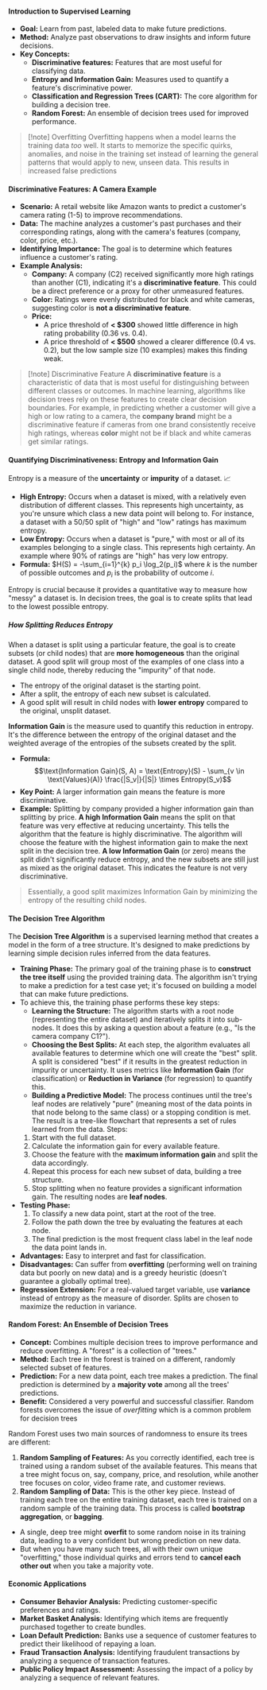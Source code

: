 
#### Introduction to Supervised Learning
* **Goal:** Learn from past, labeled data to make future predictions.
* **Method:** Analyze past observations to draw insights and inform future decisions.
* **Key Concepts:**
    * **Discriminative features:** Features that are most useful for classifying data.
    * **Entropy and Information Gain:** Measures used to quantify a feature's discriminative power.
    * **Classification and Regression Trees (CART):** The core algorithm for building a decision tree.
    * **Random Forest:** An ensemble of decision trees used for improved performance.

>[!note] Overfitting
>Overfitting happens when a model learns the training data _too_ well. It starts to memorize the specific quirks, anomalies, and noise in the training set instead of learning the general patterns that would apply to new, unseen data. This results in increased false predictions

#### Discriminative Features: A Camera Example
* **Scenario:** A retail website like Amazon wants to predict a customer's camera rating (1-5) to improve recommendations.
* **Data:** The machine analyzes a customer's past purchases and their corresponding ratings, along with the camera's features (company, color, price, etc.).
* **Identifying Importance:** The goal is to determine which features influence a customer's rating.
* **Example Analysis:**
    * **Company:** A company (C2) received significantly more high ratings than another (C1), indicating it's a **discriminative feature**. This could be a direct preference or a proxy for other unmeasured features.
    * **Color:** Ratings were evenly distributed for black and white cameras, suggesting color is **not a discriminative feature**.
    * **Price:**
        * A price threshold of **< \$300** showed little difference in high rating probability (0.36 vs. 0.4).
        * A price threshold of **< \$500** showed a clearer difference (0.4 vs. 0.2), but the low sample size (10 examples) makes this finding weak.

>[!note] Discriminative Feature
A **discriminative feature** is a characteristic of data that is most useful for distinguishing between different classes or outcomes. In machine learning, algorithms like decision trees rely on these features to create clear decision boundaries. For example, in predicting whether a customer will give a high or low rating to a camera, the **company brand** might be a discriminative feature if cameras from one brand consistently receive high ratings, whereas **color** might not be if black and white cameras get similar ratings.

#### Quantifying Discriminativeness: Entropy and Information Gain
Entropy is a measure of the **uncertainty** or **impurity** of a dataset. 📈
* **High Entropy:** Occurs when a dataset is mixed, with a relatively even distribution of different classes. This represents high uncertainty, as you're unsure which class a new data point will belong to. For instance, a dataset with a 50/50 split of "high" and "low" ratings has maximum entropy.
* **Low Entropy:** Occurs when a dataset is "pure," with most or all of its examples belonging to a single class. This represents high certainty. An example where 90% of ratings are "high" has very low entropy.
*  **Formula:** $H(S) = -\sum_{i=1}^{k} p_i \log_2(p_i)$ where $k$ is the number of possible outcomes and $p_i$ is the probability of outcome $i$.

Entropy is crucial because it provides a quantitative way to measure how "messy" a dataset is. In decision trees, the goal is to create splits that lead to the lowest possible entropy.
##### How Splitting Reduces Entropy
When a dataset is split using a particular feature, the goal is to create subsets (or child nodes) that are **more homogeneous** than the original dataset. A good split will group most of the examples of one class into a single child node, thereby reducing the "impurity" of that node.
* The entropy of the original dataset is the starting point.
* After a split, the entropy of each new subset is calculated.
* A good split will result in child nodes with **lower entropy** compared to the original, unsplit dataset.

**Information Gain** is the measure used to quantify this reduction in entropy. It's the difference between the entropy of the original dataset and the weighted average of the entropies of the subsets created by the split.
-  **Formula:** $$\text{Information Gain}(S, A) = \text{Entropy}(S) - \sum_{v \in \text{Values}(A)} \frac{|S_v|}{|S|} \times Entropy(S_v)$$
- **Key Point:** A larger information gain means the feature is more discriminative.
- **Example:** Splitting by company provided a higher information gain than splitting by price.
**A high Information Gain** means the split on that feature was very effective at reducing uncertainty. This tells the algorithm that the feature is highly discriminative. The algorithm will choose the feature with the highest information gain to make the next split in the decision tree.
**A low Information Gain** (or zero) means the split didn't significantly reduce entropy, and the new subsets are still just as mixed as the original dataset. This indicates the feature is not very discriminative.
>Essentially, a good split maximizes Information Gain by minimizing the entropy of the resulting child nodes.

#### The Decision Tree Algorithm
The **Decision Tree Algorithm** is a supervised learning method that creates a model in the form of a tree structure. It's designed to make predictions by learning simple decision rules inferred from the data features.
* **Training Phase:** The primary goal of the training phase is to **construct the tree itself** using the provided training data. The algorithm isn't trying to make a prediction for a test case yet; it's focused on building a model that can make future predictions.
* To achieve this, the training phase performs these key steps:
	* **Learning the Structure:** The algorithm starts with a root node (representing the entire dataset) and iteratively splits it into sub-nodes. It does this by asking a question about a feature (e.g., "Is the camera company C1?").
	* **Choosing the Best Splits:** At each step, the algorithm evaluates all available features to determine which one will create the "best" split. A split is considered "best" if it results in the greatest reduction in impurity or uncertainty. It uses metrics like **Information Gain** (for classification) or **Reduction in Variance** (for regression) to quantify this.
	* **Building a Predictive Model:** The process continues until the tree's leaf nodes are relatively "pure" (meaning most of the data points in that node belong to the same class) or a stopping condition is met. The result is a tree-like flowchart that represents a set of rules learned from the data.
Steps:
    1.  Start with the full dataset.
    2.  Calculate the information gain for every available feature.
    3.  Choose the feature with the **maximum information gain** and split the data accordingly.
    4.  Repeat this process for each new subset of data, building a tree structure.
    5.  Stop splitting when no feature provides a significant information gain. The resulting nodes are **leaf nodes**.
* **Testing Phase:**
    1.  To classify a new data point, start at the root of the tree.
    2.  Follow the path down the tree by evaluating the features at each node.
    3.  The final prediction is the most frequent class label in the leaf node the data point lands in.
* **Advantages:** Easy to interpret and fast for classification.
* **Disadvantages:** Can suffer from **overfitting** (performing well on training data but poorly on new data) and is a greedy heuristic (doesn't guarantee a globally optimal tree).
* **Regression Extension:** For a real-valued target variable, use **variance** instead of entropy as the measure of disorder. Splits are chosen to maximize the reduction in variance.

#### Random Forest: An Ensemble of Decision Trees
* **Concept:** Combines multiple decision trees to improve performance and reduce overfitting. A "forest" is a collection of "trees."
* **Method:** Each tree in the forest is trained on a different, randomly selected subset of features.
* **Prediction:** For a new data point, each tree makes a prediction. The final prediction is determined by a **majority vote** among all the trees' predictions.
* **Benefit:** Considered a very powerful and successful classifier. Random forests overcomes the issue of *overfitting* which is a common problem for decision trees

Random Forest uses two main sources of randomness to ensure its trees are different:
1.  **Random Sampling of Features:** As you correctly identified, each tree is trained using a random subset of the available features. This means that a tree might focus on, say, company, price, and resolution, while another tree focuses on color, video frame rate, and customer reviews.
2.  **Random Sampling of Data:** This is the other key piece. Instead of training each tree on the entire training dataset, each tree is trained on a random sample of the training data. This process is called **bootstrap aggregation**, or **bagging**.

- A single, deep tree might **overfit** to some random noise in its training data, leading to a very confident but wrong prediction on new data.
- But when you have many such trees, all with their own unique "overfitting," those individual quirks and errors tend to **cancel each other out** when you take a majority vote.

#### Economic Applications
* **Consumer Behavior Analysis:** Predicting customer-specific preferences and ratings.
* **Market Basket Analysis:** Identifying which items are frequently purchased together to create bundles.
* **Loan Default Prediction:** Banks use a sequence of customer features to predict their likelihood of repaying a loan.
* **Fraud Transaction Analysis:** Identifying fraudulent transactions by analyzing a sequence of transaction features.
* **Public Policy Impact Assessment:** Assessing the impact of a policy by analyzing a sequence of relevant features.
